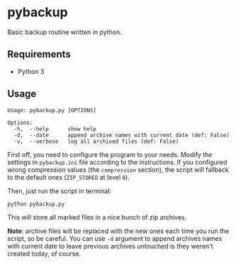 # pybackup
Basic backup routine written in python.

## Requirements
- Python 3

## Usage
```
Usage: pybackup.py [OPTIONS]

Options:
  -h,  --help      show help
  -d,  --date      append archive names with current date (def: False)
  -v,  --verbose   log all archived files (def: False)
```

First off, you need to configure the program to your needs. Modify the settings in `pybackup.ini` file according to the instructions. If you configured wrong compression values (the `compression` section), the script will fallback to the default ones (`ZIP_STORED` at level `0`).

Then, just run the script in terminal:

```
python pybackup.py
```

This will store all marked files in a nice bunch of zip archives.

**Note**: archive files will be replaced with the new ones each time you run the script, so be careful. You can use `-d` argument to append archives names with current date to leave previous archives untouched is they weren't created today, of course.
